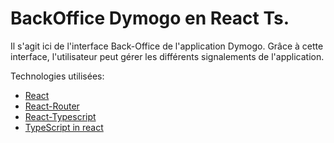 # BackOffice Dymogo en React Ts.
Il s'agit ici de l'interface Back-Office de l'application Dymogo.
Grâce à cette interface, l'utilisateur peut gérer les différents signalements de l'application.

Technologies utilisées:

- [React](https://reactjs.org/)
- [React-Router](https://reacttraining.com/react-router/web/guides/quick-start)
- [React-Typescript](https://www.npmjs.com/package/react-typescript)
- [TypeScript in react](https://www.typescriptlang.org/docs/handbook/react.html)
